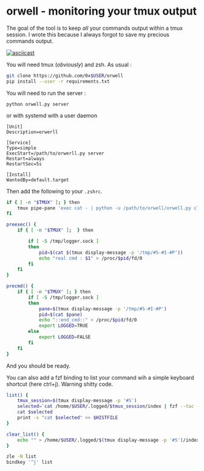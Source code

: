# orwell - monitoring your tmux output
The goal of the tool is to keep *all* your commands output within a tmux session. I wrote this because I always forgot to save my precious commands output.

[![asciicast](https://asciinema.org/a/8mDdhgIxRM81LGUgFTliCkyvJ.svg)](https://asciinema.org/a/8mDdhgIxRM81LGUgFTliCkyvJ)

You will need tmux (*obviously*) and zsh. As usual :

```bash
git clone https://github.com/0x$USER/orwell
pip install --user -r requirements.txt
```

You will need to run the server :
```
python orwell.py server
```

or with systemd with a user daemon

```
[Unit]
Description=orwerll

[Service]
Type=simple
ExecStart=/path/to/orwerll.py server
Restart=always
RestartSec=5s

[Install]
WantedBy=default.target
```

Then add the following to your `.zshrc`.

```zsh
if { [ -n "$TMUX" ]; } then
	tmux pipe-pane 'exec cat - | python -u /path/to/orwell/orwell.py client $(tmux display-message -p "#S #I #P #{pane_pid}") >> /tmp/orwell-client-debug 2>&1'
fi

preexec() { 
	if { [ -n "$TMUX" ];  } then 

		if [ -S /tmp/logger.sock ]
		then
			pid=$(cat $(tmux display-message -p '/tmp/#S-#I-#P'))
			echo "real cmd : $1" > /proc/$pid/fd/0
		fi
	fi
}

precmd() {
	if { [ -n "$TMUX" ]; } then
		if [ -S /tmp/logger.sock ]
		then
			pane=$(tmux display-message -p '/tmp/#S-#I-#P')
			pid=$(cat $pane)
			echo "::end_cmd::" > /proc/$pid/fd/0
			export LOGGED=TRUE
		else
			export LOGGED=FALSE
		fi
	fi
}
```

And you should be ready.

You can also add a fzf binding to list your command wih a simple keyboard shortcut (here ctrl+j). Warning shitty code.

```bash
list() {
	tmux_session=$(tmux display-message -p '#S')
	selected=`cat /home/$USER/.logged/$tmux_session/index | fzf --tac --no-sort --preview 'echo /home/$USER/.logged/$(tmux display-message -p "#S")/$(echo -ne {} | sha1sum | head -c 40).log;cat /home/$USER/.logged/$(tmux display-message -p "#S")/$(echo -ne {} | sha1sum | head -c 40).log' --bind 'enter:execute(echo -ne /home/$USER/.logged/$(tmux display-message -p "#S")/;echo -ne {} | sha1sum | head -c 40; echo .log)+abort'`
	cat $selected
	print -s "cat $selected" >> $HISTFILE
}

clear_list() {
	echo "" > /home/$USER/.logged/$(tmux display-message -p '#S')/index
}

zle -N list
bindkey '^j' list
```